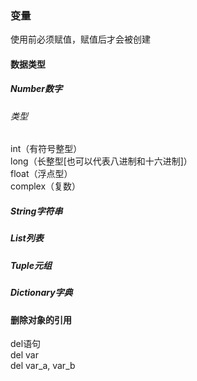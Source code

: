 ### 变量
使用前必须赋值，赋值后才会被创建  

#### 数据类型
##### Number数字  
###### 类型
int（有符号整型）  
long（长整型[也可以代表八进制和十六进制]）  
float（浮点型）  
complex（复数）  
##### String字符串
##### List列表
##### Tuple元组
##### Dictionary字典

#### 删除对象的引用
del语句  
del var  
del var_a, var_b  




